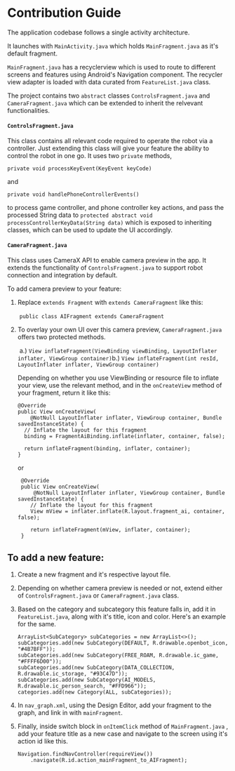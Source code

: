 # Contribution Guide

The application codebase follows a single activity architecture. 

It launches with `MainActivity.java` which holds `MainFragment.java` as it's default fragment. 

`MainFragment.java` has a recyclerview which is used to route to different screens and features using Android's Navigation component. The recycler view adapter is loaded with data curated from `FeatureList.java` class.

The project contains two `abstract` classes `ControlsFragment.java` and `CameraFragment.java` which can be extended to inherit the relvevant functionalities.

#### `ControlsFragment.java`

This class contains all relevant code required to operate the robot via a controller. Just extending this class will give your feature the ability to control the robot in one go. It uses two `private` methods,

```
private void processKeyEvent(KeyEvent keyCode)
```

and 

```
private void handlePhoneControllerEvents()
```

 to process game controller, and  phone controller key actions, and pass the processed String data to 
`protected abstract void processControllerKeyData(String data)` which is exposed to inheriting classes, which can be used to update the UI accordingly. 


#### `CameraFragment.java`

This class uses CameraX API to enable camera preview in the app. It extends the functionality of `ControlsFragment.java` to support robot connection and integration by default. 

To add camera preview to your feature:

1. Replace `extends Fragment`  with `extends CameraFragment` like this:

   ​	`public class AIFragment extends CameraFragment`
   
2. To overlay your own UI over this camera preview, `CameraFragment.java` offers two protected methods.

   ​	a.) `View inflateFragment(ViewBinding viewBinding, LayoutInflater inflater, ViewGroup container)`
   ​	b.) `View inflateFragment(int resId, LayoutInflater inflater, ViewGroup container)`

    Depending on whether you use ViewBinding or resource file to inflate your view, use the relevant method, and in the `onCreateView` method of your fragment, return it like this:

    ```
    @Override
    public View onCreateView(
        @NotNull LayoutInflater inflater, ViewGroup container, Bundle savedInstanceState) {
      // Inflate the layout for this fragment
      binding = FragmentAiBinding.inflate(inflater, container, false);
    
      return inflateFragment(binding, inflater, container);
    }
    ```
    or
    ```
     @Override
     public View onCreateView(
         @NotNull LayoutInflater inflater, ViewGroup container, Bundle savedInstanceState) {
        // Inflate the layout for this fragment
        View mView = inflater.inflate(R.layout.fragment_ai, container, false);
        
        return inflateFragment(mView, inflater, container);
     }
    ```
## To add a new feature:

1. Create a new fragment and it's respective layout file.

2. Depending on whether camera preview is needed or not, extend either of `ControlsFragment.java` or `CameraFragment.java` class.

3. Based on the category and subcategory this feature falls in, add it in `FeatureList.java`, along with it's title, icon and color. Here's an example for the same.

   ```
   ArrayList<SubCategory> subCategories = new ArrayList<>();
   subCategories.add(new SubCategory(DEFAULT, R.drawable.openbot_icon, "#4B7BFF"));
   subCategories.add(new SubCategory(FREE_ROAM, R.drawable.ic_game, "#FFFF6D00"));
   subCategories.add(new SubCategory(DATA_COLLECTION, R.drawable.ic_storage, "#93C47D"));
   subCategories.add(new SubCategory(AI_MODELS, R.drawable.ic_person_search, "#FFD966"));
   categories.add(new Category(ALL, subCategories));
   ```

3. In `nav_graph.xml`, using the Design Editor, add your fragment to the graph, and link in with `mainFragment`.

4. Finally, inside switch block in `onItemClick` method of `MainFragment.java` , add your feature title as a new case and navigate to the screen using it's action id like this.

   ```
   Navigation.findNavController(requireView())
       .navigate(R.id.action_mainFragment_to_AIFragment);
   ```

